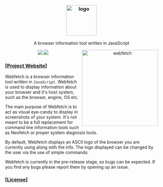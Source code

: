 <h3 align="center"><img src="https://files.catbox.moe/ql4agn.png" alt="logo" height="100px"></h3>
<p align="center">A browser information tool written in JavaScript</p>

<p align="center">
<a href="./LICENSE.md"><img src="https://img.shields.io/badge/license-GNU-yellow.svg"></a>
<a href="https://github.com/c1tizen/webfetch/releases"><img src="https://img.shields.io/github/release/c1tizen/webfetch.svg"></a>

<img src="https://files.catbox.moe/34r90m.png" alt="webfetch" align="right" height="250px">

### \[[Project Website](https://webfetch.pages.dev/)\]

Webfetch is a browser information tool written in `JavaScript`. Webfetch is used to display information about your browser and it's host system, such as the browser, engine, OS etc.

The main purpose of Webfetch is to act as visual eye-candy to display in screenshots of your system. It's not meant to be a full replacement for command line information tools such as Neofetch or proper system diagnosis tools.

By default, Webfetch displays an ASCII logo of the browser you are currently using along with the info. The logo displayed can be changed by the user via the use of simple commands.

Webfetch is currently in the pre-release stage, so bugs can be expected. If you find any bugs please report them by opening up an issue.


### \[[License](https://github.com/c1tizen/webfetch/blob/main/LICENSE)\]
